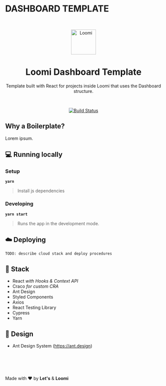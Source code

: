 # DASHBOARD TEMPLATE

<br>

<p align="center">
  <a href="https://github.com/loomi/dashboard-boilerplate">
    <img src="https://avatars.githubusercontent.com/u/68288528?s=200&v=4" alt="Loomi" width="80" />
  </a>
</p>

<h1 align="center">Loomi Dashboard Template</h1>

<p align="center">
  Template built with React for projects inside Loomi that uses the Dashboard structure.
</p>

<br>

<p align="center">
  <a href="https://github.com/loomi/dashboard-boilerplate/actions"><img alt="Build Status" src="https://github.com/reakit/reakit/workflows/ci/badge.svg?event=push&branch=master" /></a>
</p>

## Why a Boilerplate?

Lorem ipsum.

## 💻 Running locally

### Setup

**`yarn`**

> Install js dependencies

### Developing

**`yarn start`**

> Runs the app in the development mode.

## ☁️ Deploying

`TODO: describe cloud stack and deploy procedures`

## 🎒 Stack

- React _with Hooks & Context API_
- Craco _for custom CRA_
- Ant Design
- Styled Components
- Axios
- React Testing Library
- Cypress
- Yarn

## 💎 Design

- Ant Design System (https://ant.design)

<br/><br/>

#
Made with ❤️ by **Let's** & **Loomi**
